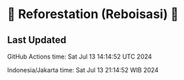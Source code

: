 
# 🌳 Reforestation (Reboisasi) 🌲

## Last Updated

GitHub Actions time: Sat Jul 13 14:14:52 UTC 2024

Indonesia/Jakarta time: Sat Jul 13 21:14:52 WIB 2024
